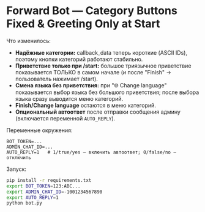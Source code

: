 
# Forward Bot — Category Buttons Fixed & Greeting Only at Start

Что изменилось:
- **Надёжные категории:** callback_data теперь короткие (ASCII IDs), поэтому кнопки категорий работают стабильно.
- **Приветствие только при /start:** большое триязычное приветствие показывается ТОЛЬКО в самом начале (и после "Finish" → пользователь нажимает /start). 
- **Смена языка без приветствия:** при "🌐 Change language" показывается выбор языка без большого приветствия; после выбора языка сразу выводится меню категорий.
- **Finish/Change language** остаются в меню категорий.
- **Опциональный автоответ** после отправки сообщения админу (включается переменной `AUTO_REPLY`).

Переменные окружения:
```
BOT_TOKEN=...
ADMIN_CHAT_ID=...
AUTO_REPLY=1   # 1/true/yes — включить автоответ; 0/false/no — отключить
```

Запуск:
```bash
pip install -r requirements.txt
export BOT_TOKEN=123:ABC...
export ADMIN_CHAT_ID=-1001234567890
export AUTO_REPLY=1
python bot.py
```
